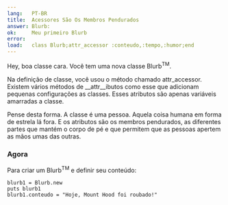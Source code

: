 ```yaml
---
lang:   PT-BR
title:  Acessores São Os Membros Pendurados
answer: Blurb:
ok:     Meu primeiro Blurb
error:  
load:   class Blurb;attr_accessor :conteudo,:tempo,:humor;end
---
```


Hey, boa classe cara. Você tem uma nova classe Blurb<sup>TM</sup>.

Na definição de classe, você usou o método chamado attr\_accessor.
Existem vários métodos de __attr__ibutos como esse que adicionam pequenas configurações as classes.
Esses atributos são apenas variáveis amarradas a classe.

Pense desta forma. A classe é uma pessoa. Aquela coisa humana em forma de estrela lá fora.
E os atributos são os membros pendurados, as diferentes partes que mantém o corpo de pé e
que permitem que as pessoas apertem as mãos umas das outras.

### Agora
Para criar um Blurb<sup>TM</sup> e definir seu conteúdo:

    blurb1 = Blurb.new
    puts blurb1
    blurb1.conteudo = "Hoje, Mount Hood foi roubado!"
